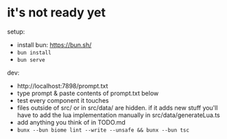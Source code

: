 # it's not ready yet

setup:
- install bun: https://bun.sh/
- `bun install`
- `bun serve`

dev:
- http://localhost:7898/prompt.txt
- type prompt & paste contents of prompt.txt below
- test every component it touches
- files outside of src/ or in src/data/ are hidden. if it adds new stuff you'll
  have to add the lua implementation manually in src/data/generateLua.ts
- add anything you think of in TODO.md
- `bunx --bun biome lint --write --unsafe && bunx --bun tsc`